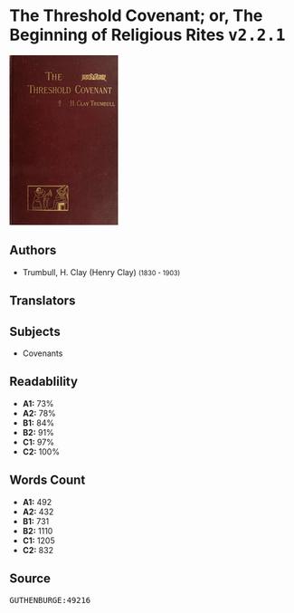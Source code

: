 # The Threshold Covenant; or, The Beginning of Religious Rites <kbd>v2.2.1</kbd>

![](./cover.medium.jpg "")

## Authors


 - Trumbull, H. Clay (Henry Clay) <small>(1830 - 1903)</small>

## Translators



## Subjects


 - Covenants

## Readablility


 - **A1:** 73%
 - **A2:** 78%
 - **B1:** 84%
 - **B2:** 91%
 - **C1:** 97%
 - **C2:** 100%

## Words Count


 - **A1:** 492
 - **A2:** 432
 - **B1:** 731
 - **B2:** 1110
 - **C1:** 1205
 - **C2:** 832

## Source


<kbd>GUTHENBURGE:49216</kbd>

